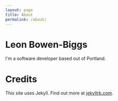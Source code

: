```yaml
---
layout: page
title: About
permalink: /about/
---
```


# Leon Bowen-Biggs
I'm a software developer based out of Portland.

# Credits
This site uses Jekyll. Find out more at [jekyllrb.com](http://jekyllrb.com/).
